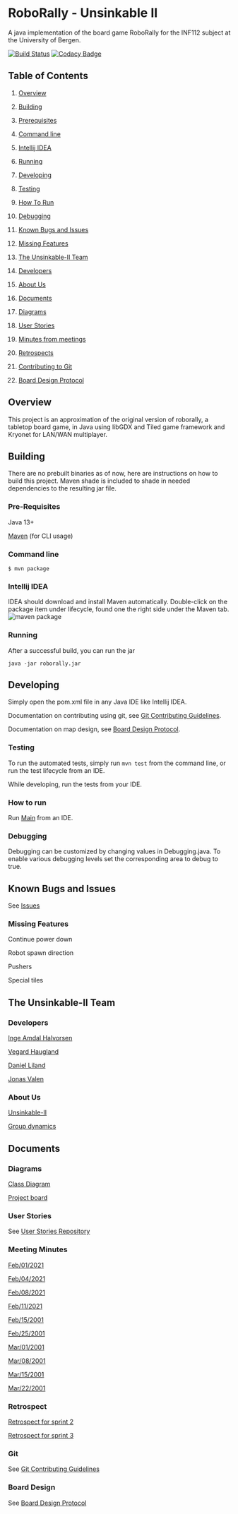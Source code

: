 # RoboRally - Unsinkable II
A java implementation of the board game RoboRally for the INF112 subject at the
University of Bergen.

[![Build Status](https://travis-ci.com/inf112-v21/Unsinkable-II.svg?branch=Development)](https://travis-ci.com/inf112-v21/Unsinkable-II)
[![Codacy Badge](https://app.codacy.com/project/badge/Grade/ea05dfd3af3c4795b820313d62efec9f)](https://www.codacy.com/gh/inf112-v21/Unsinkable-II/dashboard?utm_source=github.com&amp;utm_medium=referral&amp;utm_content=inf112-v21/Unsinkable-II&amp;utm_campaign=Badge_Grade)

## Table of Contents

1.  [Overview](#overview)

2.  [Building](#building)
   1.  [Prerequisites](#pre-requisites)
   2.  [Command line](#command-line)
   3.  [Intellij IDEA](#intellij-idea)
   4.  [Running](#running)

3.  [Developing](#developing)
   1.  [Testing](#testing)
   2.  [How To Run](#how-to-run)
   3.  [Debugging](#debugging)

4.  [Known Bugs and Issues](#known-bugs-and-issues)
   1.  [Missing Features](#missing-features)

5.  [The Unsinkable-II Team](#the-unsinkable-ii-team)
   1.  [Developers](#developers)
   2.  [About Us](#about-us)

6.  [Documents](#documents)
   1.  [Diagrams](#diagrams)
   2.  [User Stories](#user-stories)
   3.  [Minutes from meetings](#meeting-minutes)
   4.  [Retrospects](#retrospect)
   5.  [Contributing to Git](#git)
   6.  [Board Design Protocol](#board-design)

## Overview
This project is an approximation of the original version of roborally, a tabletop board game,
in Java using libGDX and Tiled game framework and Kryonet for LAN/WAN multiplayer.

## Building
There are no prebuilt binaries as of now, here are instructions on how to build this project.
Maven shade is included to shade in needed dependencies to the resulting jar file.

### Pre-Requisites
Java 13+
  
[Maven](https://maven.apache.org/) (for CLI usage)

### Command line
```shell
$ mvn package
```

### Intellij IDEA
IDEA should download and install Maven automatically.
Double-click on the package item under lifecycle, found
one the right side under the Maven tab.  
![maven package](https://user-images.githubusercontent.com/3050747/109568552-5d858e80-7ae7-11eb-97d3-b623bf9b669a.png)

### Running
After a successful build, you can run the jar
```shell
java -jar roborally.jar
```

## Developing
Simply open the pom.xml file in any Java IDE like Intellij
IDEA. 

Documentation on contributing using git, see [Git Contributing Guidelines](documentation/GitContributibuting.md).

Documentation on map design, see [Board Design Protocol](documentation/BoardDesign.md).

### Testing
To run the automated tests, simply run `mvn test` from the command line, or run the test lifecycle from an IDE.   

While developing, run the tests from your IDE.

### How to run
Run [Main](src/main/java/roborally/Main.java) from an IDE.

### Debugging
Debugging can be customized by changing values in Debugging.java.
To enable various debugging levels set the corresponding area to debug to true.

## Known Bugs and Issues
See [Issues](https://github.com/inf112-v21/Unsinkable-II/issues)

### Missing Features
Continue power down

Robot spawn direction

Pushers

Special tiles

## The Unsinkable-II Team

### Developers
[Inge Amdal Halvorsen](https://github.com/Snowsock)

[Vegard Haugland](https://github.com/hauglandvegard)

[Daniel Liland](https://github.com/ende124)

[Jonas Valen](https://github.com/jonazbot)

### About Us
[Unsinkable-II](documentation/deliverables/Assignment1/about.md)

[Group dynamics](documentation/deliverables/Assignment1/ComplulsoryAssignment1.md)

## Documents

### Diagrams
[Class Diagram](documentation/deliverables/Assignment3/CurrentClassDiagram.pdf)

[Project board](https://github.com/inf112-v21/Unsinkable-II/issues)

### User Stories
See [User Stories Repository](https://github.com/inf112-v21/Unsinkable-II/projects)

### Meeting Minutes
[Feb/01/2021](documentation/deliverables/MinutesOfMeetings/2021.02.01.md)

[Feb/04/2021](documentation/deliverables/MinutesOfMeetings/2021.02.04.md)

[Feb/08/2021](documentation/deliverables/MinutesOfMeetings/2021.02.08.md)

[Feb/11/2021](documentation/deliverables/MinutesOfMeetings/2021.02.11.md)

[Feb/15/2001](documentation/deliverables/MinutesOfMeetings/2021.02.15.md)

[Feb/25/2001](documentation/deliverables/MinutesOfMeetings/2021.02.25.md)

[Mar/01/2001](documentation/deliverables/MinutesOfMeetings/2021.03.01.md)

[Mar/08/2001](documentation/deliverables/MinutesOfMeetings/2021.03.08.md)

[Mar/15/2001](documentation/deliverables/MinutesOfMeetings/2021.03.15.md)

[Mar/22/2001](documentation/deliverables/MinutesOfMeetings/2021.03.22.md)

### Retrospect
[Retrospect for sprint 2](documentation/deliverables/Assignment2/Retrospect.md)

[Retrospect for sprint 3](documentation/deliverables/Assignment3/Retrospect.md)

### Git
See [Git Contributing Guidelines](documentation/GitContributibuting.md)

### Board Design
See [Board Design Protocol](documentation/BoardDesign.md)